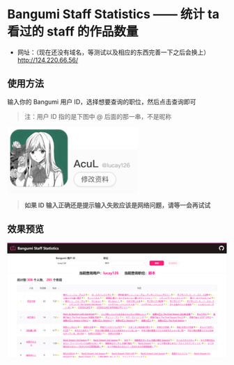 # Bangumi Staff Statistics —— 统计 ta 看过的 staff 的作品数量

- 网址：（现在还没有域名，等测试以及相应的东西完善一下之后会换上）
http://124.220.66.56/

## 使用方法

输入你的 Bangumi 用户 ID，选择想要查询的职位，然后点击查询即可

>注：用户 ID 指的是下图中 @ 后面的那一串，不是昵称

<img src="/user_name.jpg" style="width:300px;"/>

> **如果 ID 输入正确还是提示输入失败应该是网络问题，请等一会再试试**

## 效果预览

![](/preview.png)